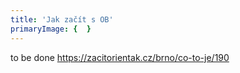 ```yaml
---
title: 'Jak začít s OB'
primaryImage: {  }
---
```


to be done
https://zacitorientak.cz/brno/co-to-je/190